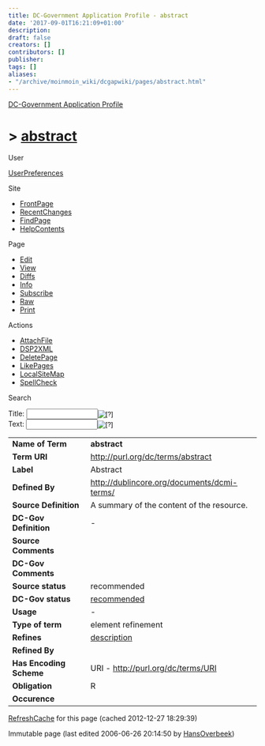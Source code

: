 ```yaml
---
title: DC-Government Application Profile - abstract
date: '2017-09-01T16:21:09+01:00'
description: 
draft: false
creators: []
contributors: []
publisher: 
tags: []
aliases:
- "/archive/moinmoin_wiki/dcgapwiki/pages/abstract.html"
---
```


 [DC-Government Application Profile](http://dublincore.org/dcgapwiki/FrontPage)

# > [abstract](http://dublincore.org/dcgapwiki/abstract?action=fullsearch&value=abstract&literal=1&case=1&context=40 "Click here to do a full-text search for this title")

User

 [UserPreferences](http://dublincore.org/dcgapwiki/UserPreferences)

Site

- [FrontPage](http://dublincore.org/dcgapwiki/FrontPage)
- [RecentChanges](http://dublincore.org/dcgapwiki/RecentChanges)
- [FindPage](http://dublincore.org/dcgapwiki/FindPage)
- [HelpContents](http://dublincore.org/dcgapwiki/HelpContents)

Page

- [Edit](http://dublincore.org/dcgapwiki/abstract?action=edit "Edit")
- [View](http://dublincore.org/dcgapwiki/abstract "View")
- [Diffs](http://dublincore.org/dcgapwiki/abstract?action=diff "Diffs")
- [Info](http://dublincore.org/dcgapwiki/abstract?action=info "Info")
- [Subscribe](http://dublincore.org/dcgapwiki/abstract?action=subscribe "Subscribe")
- [Raw](http://dublincore.org/dcgapwiki/abstract?action=raw "Raw")
- [Print](http://dublincore.org/dcgapwiki/abstract?action=print "Print")

Actions

- [AttachFile](http://dublincore.org/dcgapwiki/abstract?action=AttachFile)
- [DSP2XML](http://dublincore.org/dcgapwiki/abstract?action=DSP2XML)
- [DeletePage](http://dublincore.org/dcgapwiki/abstract?action=DeletePage)
- [LikePages](http://dublincore.org/dcgapwiki/abstract?action=LikePages)
- [LocalSiteMap](http://dublincore.org/dcgapwiki/abstract?action=LocalSiteMap)
- [SpellCheck](http://dublincore.org/dcgapwiki/abstract?action=SpellCheck)

Search

<form method="POST" action="/dcgapwiki/abstract">
<p>
<input name="action" value="inlinesearch" type="hidden">
<input name="context" value="40" type="hidden">
Title: <input name="text_title" size="15" maxlength="50" type="text"><input src="abstract_files/moin-search.png" name="button_title" alt="[?]" type="image"><br>Text: <input name="text_full" size="15" maxlength="50" type="text"><input src="abstract_files/moin-search.png" name="button_full" alt="[?]" type="image">
</p>
</form>

<table>
  <tbody>
    <tr>
      <td>
        <strong>Name of Term</strong>
      </td>
      <td>
        <strong>abstract</strong>
      </td>
    </tr>
    <tr>
      <td>
        <strong>Term URI</strong>
      </td>
      <td>
        <a href="http://purl.org/dc/terms/abstract">http://purl.org/dc/terms/abstract</a>
      </td>
    </tr>
    <tr>
      <td>
        <strong>Label</strong>
      </td>
      <td>
        Abstract</td>
    </tr>
    <tr>
      <td>
        <strong>Defined By</strong>
      </td>
      <td>
        <a href="http://dublincore.org/documents/dcmi-terms/">http://dublincore.org/documents/dcmi-terms/</a>
      </td>
    </tr>
    <tr>
      <td>
        <strong>Source Definition</strong>
      </td>
      <td>
        A summary of the content of the resource.</td>
    </tr>
    <tr>
      <td>
        <strong>DC-Gov Definition</strong>
      </td>
      <td>
        -</td>
    </tr>
    <tr>
      <td>
        <strong>Source Comments</strong>
      </td>
      <td colspan="2" align="center">
      </td>
    </tr>
    <tr>
      <td>
        <strong>DC-Gov Comments</strong>
      </td>
      <td colspan="2" align="center">
      </td>
    </tr>
    <tr>
      <td>
        <strong>Source status</strong>
      </td>
      <td>
        recommended</td>
    </tr>
    <tr>
      <td>
        <strong>DC-Gov status</strong>
      </td>
      <td>
        <a class="nonexistent" href="http://dublincore.org/dcgapwiki/recommended">recommended</a>
      </td>
    </tr>
    <tr>
      <td>
        <strong>Usage</strong>
      </td>
      <td>
        -</td>
    </tr>
    <tr>
      <td>
        <strong>Type of term</strong>
      </td>
      <td>
        element refinement</td>
    </tr>
    <tr>
      <td>
        <strong>Refines</strong>
      </td>
      <td>
        <a href="http://dublincore.org/dcgapwiki/description">description</a>
      </td>
    </tr>
    <tr>
      <td>
        <strong>Refined By</strong>
      </td>
      <td colspan="2" align="center">
      </td>
    </tr>
    <tr>
      <td>
        <strong>Has Encoding Scheme</strong>
      </td>
      <td>
        URI - <a href="http://purl.org/dc/terms/URI">http://purl.org/dc/terms/URI</a>
      </td>
    </tr>
    <tr>
      <td>
        <strong>Obligation</strong>
      </td>
      <td>
        R</td>
    </tr>
    <tr>
      <td>
        <strong>Occurence</strong>
      </td>
      <td colspan="2" align="center">
      </td>
    </tr>
  </tbody>
</table>


 [RefreshCache](http://dublincore.org/dcgapwiki/abstract?action=refresh&arena=Page.py&key=abstract.text_html) for this page (cached 2012-12-27 18:29:39)  

Immutable page (last edited 2006-06-26 20:14:50 by [HansOverbeek](http://dublincore.org/dcgapwiki/HansOverbeek))

